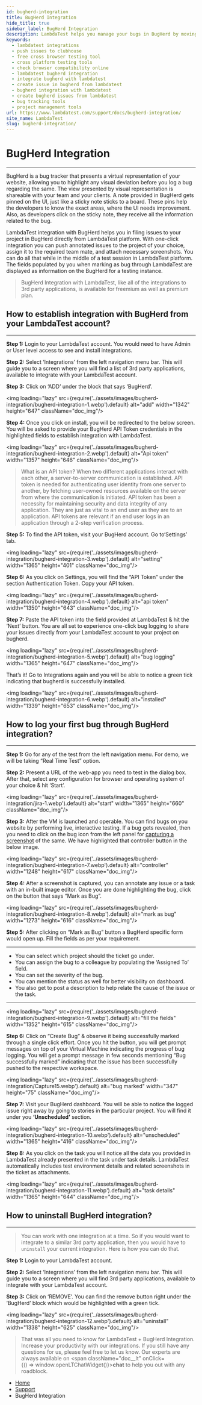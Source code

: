 ```yaml
---
id: bugherd-integration
title: BugHerd Integration
hide_title: true 
sidebar_label: BugHerd Integration
description: LambdaTest helps you manage your bugs in BugHerd by moving them to project in a single click. All the details you provide in LambdaTest like task list, assignee, title and description would automatically be presented in the project on BugHerd.
keywords:
  - lambdatest integrations
  - push issues to clubhouse
  - free cross browser testing tool
  - cross platform testing tools
  - check browser compatibility online
  - lambdatest bugherd integration
  - integrate bugherd with lambdatest
  - create issue in bugherd from lambdatest
  - bugherd integration with lambdatest
  - create bugherd issues from lambdatest
  - bug tracking tools
  - project management tools
url: https://www.lambdatest.com/support/docs/bugherd-integration/
site_name: LambdaTest
slug: bugherd-integration/
---
```

<script type="application/ld+json"
      dangerouslySetInnerHTML={{ __html: JSON.stringify({
       "@context": "https://schema.org",
        "@type": "BreadcrumbList",
        "itemListElement": [{
          "@type": "ListItem",
          "position": 1,
          "name": "LambdaTest",
          "item": "https://www.lambdatest.com"
        },{
          "@type": "ListItem",
          "position": 2,
          "name": "Support",
          "item": "https://www.lambdatest.com/support/docs/"
        },{
          "@type": "ListItem",
          "position": 3,
          "name": "BugHerd Integration",
          "item": "https://www.lambdatest.com/support/docs/bugherd-integration/"
        }]
      })
    }}
></script>

# BugHerd Integration
***
BugHerd is a bug tracker that presents a virtual representation of your website, allowing you to highlight any visual deviation before you log a bug regarding the same. The view presented by visual representation is shareable with your team and your clients. A note provided in BugHerd gets pinned on the UI, just like a sticky note sticks to a board. These pins help the developers to know the exact areas, where the UI needs improvement. Also, as developers click on the sticky note, they receive all the information related to the bug.

LambdaTest integration with BugHerd helps you in filing issues to your project in BugHerd directly from LambdaTest platform. With one-click integration you can push annotated issues to the project of your choice, assign it to the required team mate, and attach necessary screenshots. You can do all that while in the middle of a test session in LambdaTest platform. The fields populated by you when marking as bug through LambdaTest are displayed as information on the BugHerd for a testing instance.

> BugHerd Integration with LambdaTest, like all of the integrations to 3rd party applications, is available for freemium as well as premium plan.

## How to establish integration with BugHerd from your LambdaTest account?
***
**Step 1:** Login to your LambdaTest account. You would need to have Admin or User level access to see and install integrations.

**Step 2:** Select ‘Integrations’ from the left navigation menu bar. This will guide you to a screen where you will find a list of 3rd party applications, available to integrate with your LambdaTest account.

**Step 3:** Click on ‘ADD’ under the block that says ‘BugHerd’.

<img loading="lazy" src={require('../assets/images/bugherd-integration/bugherd-integration-1.webp').default} alt="add" width="1342" height="647" className="doc_img"/>

**Step 4:** Once you click on install, you will be redirected to the below screen. You will be asked to provide your BugHerd API Token credentials in the highlighted fields to establish integration with LambdaTest.

<img loading="lazy" src={require('../assets/images/bugherd-integration/bugherd-integration-2.webp').default} alt="Api token" width="1357" height="646" className="doc_img"/>

> What is an API token?
When two different applications interact with each other, a server-to-server communication is established. API token is needed for authenticating user identity from one server to another, by fetching user-owned resources available on the server from where the communication is initiated. API token has been a necessity for maintaining security and data integrity of any application. They are just as vital to an end user as they are to an application. API tokens are relevant if an end user logs in an application through a 2-step verification process.

**Step 5:** To find the API token, visit your BugHerd account. Go to‘Settings’ tab.

<img loading="lazy" src={require('../assets/images/bugherd-integration/bugherd-integration-3.webp').default} alt="setting" width="1365" height="401" className="doc_img"/>

**Step 6:** As you click on Settings, you will find the “API Token” under the section Authentication Token. Copy your API token.

<img loading="lazy" src={require('../assets/images/bugherd-integration/bugherd-integration-4.webp').default} alt="api token" width="1350" height="643" className="doc_img"/>

**Step 7:** Paste the API token into the field provided at LambdaTest & hit the ‘Next’ button. You are all set to experience one-click bug logging to share your issues directly from your LambdaTest account to your project on bugherd.

<img loading="lazy" src={require('../assets/images/bugherd-integration/bugherd-integration-5.webp').default} alt="bug logging" width="1365" height="647" className="doc_img"/>

That’s it! Go to Integrations again and you will be able to notice a green tick indicating that bugherd is successfully installed.

<img loading="lazy" src={require('../assets/images/bugherd-integration/bugherd-integration-6.webp').default} alt="installed" width="1339" height="653" className="doc_img"/>

## How to log your first bug through BugHerd integration?
***
**Step 1:** Go for any of the test from the left navigation menu. For demo, we will be taking “Real Time Test” option.

**Step 2:** Present a URL of the web-app you need to test in the dialog box. After that, select any configuration for browser and operating system of your choice & hit ‘Start‘.

<img loading="lazy" src={require('../assets/images/bugherd-integration/jira-1.webp').default} alt="start" width="1365" height="660" className="doc_img"/>

**Step 3:** After the VM is launched and operable. You can find bugs on you website by performing live, interactive testing. If a bug gets revealed, then you need to click on the bug icon from the left panel for [capturing a screenshot](https://www.lambdatest.com/full-page-screen-capture) of the same. We have highlighted that controller button in the below image.

<img loading="lazy" src={require('../assets/images/bugherd-integration/bugherd-integration-7.webp').default} alt="controller" width="1248" height="617" className="doc_img"/>

**Step 4:** After a screenshot is captured, you can annotate any issue or a task with an in-built image editor. Once you are done highlighting the bug, click on the button that says “Mark as Bug”.

<img loading="lazy" src={require('../assets/images/bugherd-integration/bugherd-integration-8.webp').default} alt="mark as bug" width="1273" height="616" className="doc_img"/>

**Step 5:** After clicking on “Mark as Bug” button a BugHerd specific form would open up. Fill the fields as per your requirement.

---

* You can select which project should the ticket go under.
* You can assign the bug to a colleague by populating the ‘Assigned To’ field.
* You can set the severity of the bug.
* You can mention the status as well for better visibility on dashboard.
* You also get to post a description to help relate the cause of the issue or the task.
---

<img loading="lazy" src={require('../assets/images/bugherd-integration/bugherd-integration-9.webp').default} alt="fill the fields" width="1352" height="615" className="doc_img"/>

**Step 6:** Click on “Create Bug” & observe it being successfully marked through a single click effort. Once you hit the button, you will get prompt messages on top of your Virtual Machine indicating the progress of bug logging. You will get a prompt message in few seconds mentioning “Bug successfully marked” indicating that the issue has been successfully pushed to the respective workspace.

<img loading="lazy" src={require('../assets/images/bugherd-integration/Capture15.webp').default} alt="bug marked" width="347" height="75" className="doc_img"/>

**Step 7:** Visit your BugHerd dashboard. You will be able to notice the logged issue right away by going to stories in the particular project. You will find it under you **‘Unscheduled’** section.

<img loading="lazy" src={require('../assets/images/bugherd-integration/bugherd-integration-10.webp').default} alt="unscheduled" width="1365" height="416" className="doc_img"/>

**Step 8:** As you click on the task you will notice all the data you provided in LambdaTest already presented in the task under task details. LambdaTest automatically includes test environment details and related screenshots in the ticket as attachments.

<img loading="lazy" src={require('../assets/images/bugherd-integration/bugherd-integration-11.webp').default} alt="task details" width="1365" height="644" className="doc_img"/>

## How to uninstall BugHerd integration?
***
> You can work with one integration at a time. So if you would want to integrate to a similar 3rd party application, then you would have to `uninstall` your current integration. Here is how you can do that.

**Step 1:** Login to your LambdaTest account.

**Step 2:** Select ‘Integrations’ from the left navigation menu bar. This will guide you to a screen where you will find 3rd party applications, available to integrate with your LambdaTest account.

**Step 3:** Click on ‘REMOVE’. You can find the remove button right under the ‘BugHerd’ block which would be highlighted with a green tick.

<img loading="lazy" src={require('../assets/images/bugherd-integration/bugherd-integration-12.webp').default} alt="uninstall" width="1338" height="625" className="doc_img"/>

> That was all you need to know for LambdaTest + BugHerd Integration. Increase your productivity with our integrations. If you still have any questions for us, please feel free to let us know. Our experts are always available on <span className="doc__lt" onClick={() => window.openLTChatWidget()}>**chat**</span> to help you out with any roadblock. 


<nav aria-label="breadcrumbs">
  <ul className="breadcrumbs">
    <li className="breadcrumbs__item">
      <a className="breadcrumbs__link" href="https://www.lambdatest.com">
        Home
      </a>
    </li>
    <li className="breadcrumbs__item">
      <a className="breadcrumbs__link" target="_self" href="https://www.lambdatest.com/support/docs/">
        Support
      </a>
    </li>
    <li className="breadcrumbs__item breadcrumbs__item--active">
      <span className="breadcrumbs__link">
        BugHerd Integration
      </span>
    </li>
  </ul>
</nav>

